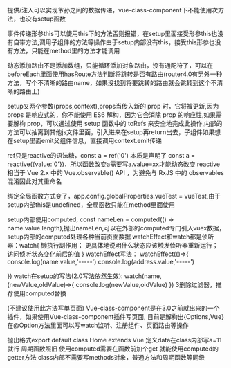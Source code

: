 提供/注入可以实现爷孙之间的数据传递，vue-class-component下不能使用次方法，也没有setup函数

事件传递形参this可以使用this下的方法否则报错，在setup里面接受形参this也没有自带方法,调用子组件的方法等操作由于setup内部没有this，接受this形参也没有方法，只能在method里的方法才能调用

动态添加路由不是添加数组，只能循环添加对象路由，没有通配符了，可以在beforeEach里面使用hasRoute方法判断将跳转是否有路由(router4.0有另外一种方法，写个不清晰的路由name，如果没找到将要跳转的路由就会跳转到这个不清晰的路由上)

setup又两个参数(props,context),props当传入新的 prop 时，它将被更新,因为 props 是响应式的，你不能使用 ES6 解构，因为它会消除 prop 的响应性,如果需要解构 prop，可以通过使用 setup 函数中的 toRefs 来安全地完成此操作,内部的方法可以抽离到其他js文件里面，引入进来在setup再return出去，子组件如果想在setup里面emit父组件信息，直接调用context.emit传递

ref只是reactive的语法糖，const a = ref('0') 本质是声明了  const a = reactive({value:'0'})，所以函数改变a需要写a.value=xx才能动态改变
reactive 相当于 Vue 2.x 中的 Vue.observable() API ，为避免与 RxJS 中的 observables 混淆因此对其重命名

绑定全局函数方式变了，app.config.globalProperties.vueTest = vueTest,由于setup内部this是undefined，全局函数只能在method里面使用

setup内部使用computed, const nameLen = computed(() => name.value.length),抛出nameLen,可以在外部的computed专门引入vuex数据，setup内部的computed处理各种当前页面数据
watchEffect和watch都是侦听器：watch{
    懒执行副作用；
    更具体地说明什么状态应该触发侦听器重新运行；
    访问侦听状态变化前后的值
}
watchEffect写法：
watchEffect(()=>{
      console.log(name.value,'-----')
      console.log(address.value,'-----')

})
watch在setup的写法(2.0写法依然生效):
watch(name,(newValue,oldValue)=>{
      console.log(newValue,oldValue)
})
3删除过滤器，推荐使用computed替换





(不建议使用此方法写单页面)
Vue-class-component是在3.0之前就出来的一个插件，如果使用Vue-class-component插件写页面,
目前是解构出{Options,Vue}
在@Option方法里面可以写watch监听、注册组件、页面路由等操作

抛出格式export default class Home extends Vue
定义data在class内部写a=11就行
周期函数照旧
使用computed需要在函数前加个get 就能使用computed的getter方法
class内部不需要写methods对象，普通方法和周期函数等同级
